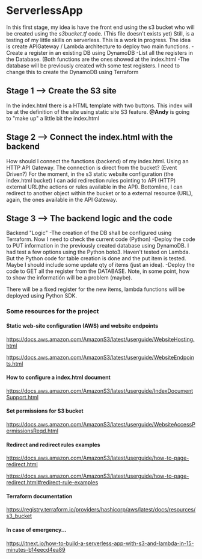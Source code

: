 # ServerlessApp
In this first stage, my idea is have the front end using the s3 bucket who will be created using the *s3bucket.tf* code. (This file doesn't exists yet)
Still, is a testing of my little skills on serverless. This is a work in progress. 
The idea is create APIGateway / Lambda architecture to deploy two main functions. 
  -Create a register in an existing DB using DynamoDB
  -List all the registers in the Database. (Both functions are the ones showed at the index.html
  -The database will be previously created with some test registers. I need to change this to create the DynamoDB using Terraform 

## **Stage 1** --> Create the S3 site 
In the index.html there is a HTML template with two buttons. 
This index will be at the definition of the site using static site S3 feature. **@Andy** is going to "make up" a little bit the index.html 

## **Stage 2** --> Connect the index.html with the backend
How should I connect the functions  (backend) of my index.html. Using an HTTP API Gateway. The connection is direct from the bucket? (Event Driven?) For the moment, in the s3 static website configuration (the index.html bucket) I can add redirection rules pointing to API (HTTP) external URL(the actions or rules available in the API). Bottomline, I can redirect to another object within the bucket or to a external resource (URL), again, the ones available in the API Gateway.

## **Stage 3** --> The backend logic and the code
Backend "Logic"
  -The creation of the DB shall be configured using Terraform. Now I need to check the current code (Python)
  -Deploy the code to PUT information in the previously created database using DynamoDB. I had test a few options using the Python boto3. Haven't tested on Lambda. But the Python code for table creation is done and the put item is tested. Maybe I should include some update qty of items (just an idea).
  -Deploy the code to GET all the register from the DATABASE. Note, in some point, how to show the informatión will be a problem (maybe). 
 
There will be a fixed register for the new items, lambda functions will be deployed using Python SDK.

### **Some resources for the project**
#### Static web-site configuration (AWS) and website endpoints
https://docs.aws.amazon.com/AmazonS3/latest/userguide/WebsiteHosting.html

https://docs.aws.amazon.com/AmazonS3/latest/userguide/WebsiteEndpoints.html

#### How to configure a index.html document
https://docs.aws.amazon.com/AmazonS3/latest/userguide/IndexDocumentSupport.html

#### Set permissions for S3 bucket
https://docs.aws.amazon.com/AmazonS3/latest/userguide/WebsiteAccessPermissionsReqd.html

#### Redirect and redirect rules examples
https://docs.aws.amazon.com/AmazonS3/latest/userguide/how-to-page-redirect.html

https://docs.aws.amazon.com/AmazonS3/latest/userguide/how-to-page-redirect.html#redirect-rule-examples

#### Terraform documentation
https://registry.terraform.io/providers/hashicorp/aws/latest/docs/resources/s3_bucket

#### In case of emergency...
https://itnext.io/how-to-build-a-serverless-app-with-s3-and-lambda-in-15-minutes-b14eecd4ea89
